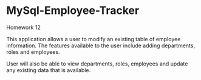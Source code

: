 # MySql-Employee-Tracker
Homework 12

This application allows a user to modify an existing table of employee information. The features available to the user include adding departments, roles and employees.

User will also be able to view departments, roles, employees and update any existing data that is available.